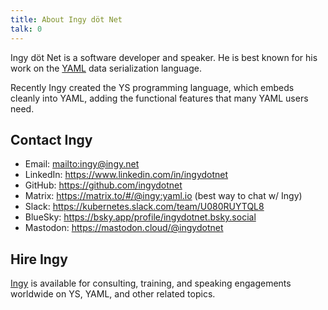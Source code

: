 ```yaml
---
title: About Ingy döt Net
talk: 0
---
```


Ingy döt Net is a software developer and speaker.
He is best known for his work on the [YAML](
https://yaml.org/) data serialization language.

Recently Ingy created the YS programming language, which embeds cleanly into
YAML, adding the functional features that many YAML users need.


## Contact Ingy

* Email: <mailto:ingy@ingy.net>
* LinkedIn: <https://www.linkedin.com/in/ingydotnet>
* GitHub: <https://github.com/ingydotnet>
* Matrix: <https://matrix.to/#/@ingy:yaml.io> (best way to chat w/ Ingy)
* Slack: <https://kubernetes.slack.com/team/U080RUYTQL8>
* BlueSky: <https://bsky.app/profile/ingydotnet.bsky.social>
* Mastodon: <https://mastodon.cloud/@ingydotnet>


## Hire Ingy

[Ingy](https://yamlscript.org/ingydotnet) is available for consulting,
training, and speaking engagements worldwide on YS, YAML, and other related
topics.
